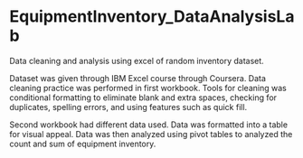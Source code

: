 # EquipmentInventory_DataAnalysisLab
Data cleaning and analysis using excel of random inventory dataset.

Dataset was given through IBM Excel course through Coursera.
Data cleaning practice was performed in first workbook. Tools for cleaning was conditional formatting to eliminate blank and extra spaces, checking for duplicates, spelling errors, and using features such as quick fill. 

Second workbook had different data used. 
Data was formatted into a table for visual appeal. 
Data was then analyzed using pivot tables to analyzed the count and sum of equipment inventory. 
